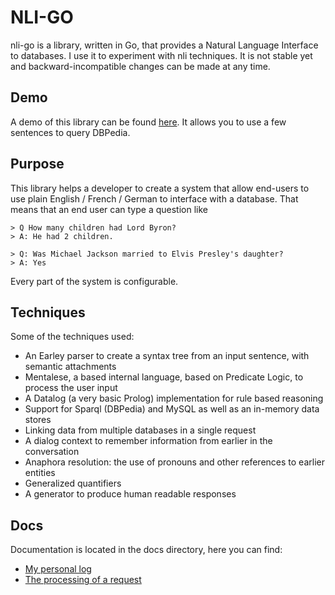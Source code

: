 # NLI-GO

nli-go is a library, written in Go, that provides a Natural Language Interface to databases. I use it to experiment with
nli techniques. It is not stable yet and backward-incompatible changes can be made at any time.

## Demo

A demo of this library can be found [here](http://patrickvanbergen.com/dbpedia/app/). It allows you to use a few sentences to query DBPedia. 

## Purpose

This library helps a developer to create a system that allow end-users to use plain English / French / German to interface with a database. That means that an end user can type a question like

    > Q How many children had Lord Byron? 
    > A: He had 2 children.
    
    > Q: Was Michael Jackson married to Elvis Presley's daughter?
    > A: Yes

Every part of the system is configurable.

## Techniques

Some of the techniques used:

* An Earley parser to create a syntax tree from an input sentence, with semantic attachments
* Mentalese, a based internal language, based on Predicate Logic, to process the user input
* A Datalog (a very basic Prolog) implementation for rule based reasoning
* Support for Sparql (DBPedia) and MySQL as well as an in-memory data stores
* Linking data from multiple databases in a single request
* A dialog context to remember information from earlier in the conversation
* Anaphora resolution: the use of pronouns and other references to earlier entities
* Generalized quantifiers
* A generator to produce human readable responses

## Docs

Documentation is located in the docs directory, here you can find:

* [My personal log](doc/remarks.md)
* [The processing of a request](doc/manual/system-developer/processing.md)

